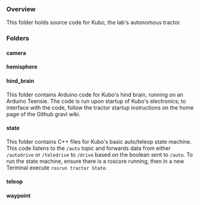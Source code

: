 ### Overview
This folder holds source code for Kubo, the lab's autonomous tractor.

### Folders

#### camera

#### hemisphere

#### hind_brain
This folder contains Arduino code for Kubo's hind brain, running on an Arduino
Teensie. The code is run upon startup of Kubo's electronics; to interface with
the code, follow the tractor startup instructions on the home page of the Github
gravl wiki.

#### state
This folder contains C++ files for Kubo's basic auto/teleop state machine. This
code listens to the `/auto` topic and forwards data from either `/autodrive` or
`/teledrive` to `/drive` based on the boolean sent to `/auto`. To run the state
machine, ensure there is a roscore running, then in a new Terminal execute
`rosrun tractor State`.

#### teleop

#### waypoint
